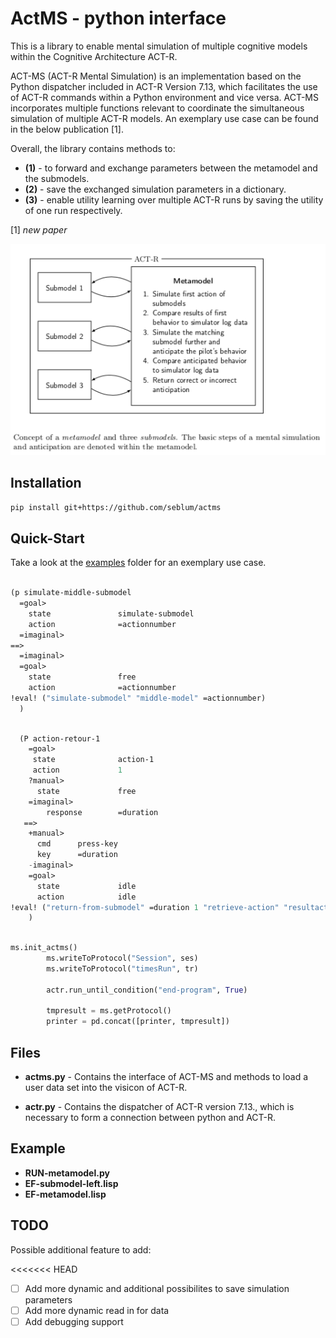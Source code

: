 # ActMS - python interface

This is a library to enable mental simulation of multiple cognitive models within the Cognitive Architecture ACT-R.

ACT-MS (ACT-R Mental Simulation) is an implementation based on the Python dispatcher included in ACT-R Version 7.13, which facilitates the use of ACT-R commands within a Python environment and vice versa. ACT-MS incorporates multiple functions relevant to coordinate the simultaneous simulation of multiple ACT-R models. An exemplary use case can be found in the below publication [1].

Overall, the library contains methods to: 

- **(1)** - to forward and exchange parameters between the metamodel and the submodels.
- **(2)** - save the exchanged simulation parameters in a dictionary.
- **(3)** - enable utility learning over multiple ACT-R runs by saving the utility of one run respectively.


[1] <cite> new paper </cite> 

![Exemplary Visicon](mentalsimulation.png)


## Installation

```bash
pip install git+https://github.com/seblum/actms
```


## Quick-Start

Take a look at the [examples](examples) folder for an exemplary use case.

```lisp

(p simulate-middle-submodel
  =goal>
    state               simulate-submodel
    action              =actionnumber
  =imaginal>
==>
  =imaginal>
  =goal>
    state               free
    action              =actionnumber
!eval! ("simulate-submodel" "middle-model" =actionnumber)
  )

```

```lisp

  (P action-retour-1
    =goal>
     state              action-1
     action 			1
    ?manual>   
      state             free
    =imaginal>
        response        =duration
   ==>
    +manual>              
      cmd      press-key     
      key      =duration
    -imaginal>
    =goal>
      state 			idle
      action 			idle
!eval! ("return-from-submodel" =duration 1 "retrieve-action" "resultactionone")
    )

```

```python

ms.init_actms()
        ms.writeToProtocol("Session", ses)
        ms.writeToProtocol("timesRun", tr)

        actr.run_until_condition("end-program", True)       

        tmpresult = ms.getProtocol()
        printer = pd.concat([printer, tmpresult])

```

## Files

- **actms.py** - Contains the interface of ACT-MS and methods to load a user data set into the visicon of ACT-R.

- **actr.py** - Contains the dispatcher of ACT-R version 7.13., which is necessary to form a connection between python and ACT-R.


## Example

- **RUN-metamodel.py** 
- **EF-submodel-left.lisp**
- **EF-metamodel.lisp** 

## TODO
Possible additional feature to add:

<<<<<<< HEAD
- [ ] Add more dynamic and additional possibilites to save simulation parameters
- [ ] Add more dynamic read in for data
- [ ] Add debugging support 
